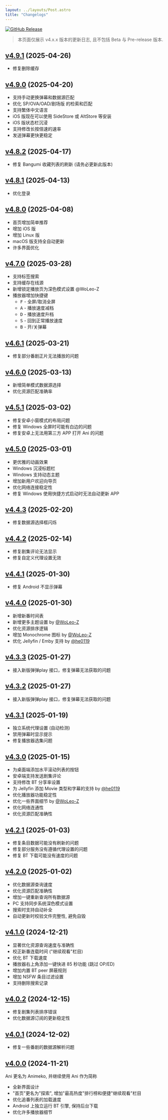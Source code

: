 ```yaml
---
layout: ../layouts/Post.astro
title: "Changelogs"
---
```


[![GitHub Release](https://img.shields.io/github/v/release/open-ani/animeko?sort=semver&display_name=tag&style=flat-square)](https://github.com/open-ani/animeko/releases/latest)

> 本页面仅展示 v4.x.x 版本的更新日志, 且不包括 Beta 与 Pre-release 版本.

## [v4.9.1](https://github.com/open-ani/animeko/releases/tag/v4.9.1) (2025-04-26)

- 修复删除缓存

## [v4.9.0](https://github.com/open-ani/animeko/releases/tag/v4.9.0) (2025-04-20)

- 支持手动更换弹幕和数据源匹配
- 优化 SP/OVA/OAD/剧场版 的检索和匹配
- 支持繁体中文语言
- iOS 版现在可以使用 SideStore 或 AltStore 等安装
- iOS 版状态栏沉浸
- 支持修改长按倍速的速率
- 发送弹幕更快更稳定

## [v4.8.2](https://github.com/open-ani/animeko/releases/tag/v4.8.2) (2025-04-17)

- 修复 Bangumi 收藏列表的刷新 (请务必更新此版本)

## [v4.8.1](https://github.com/open-ani/animeko/releases/tag/v4.8.1) (2025-04-13)

- 优化登录

## [v4.8.0](https://github.com/open-ani/animeko/releases/tag/v4.8.0) (2025-04-08)

- 首页增加简单推荐
- 增加 iOS 版
- 增加 Linux 版
- macOS 版支持全自动更新
- 许多界面优化

## [v4.7.0](https://github.com/open-ani/animeko/releases/tag/v4.7.0) (2025-03-28)

- 支持标签搜索
- 支持缓存在线源
- 新增锁定播放页为深色模式设置 @WoLeo-Z
- 播放器增加快捷键
  + <kbd>F</kbd> - 全屏/取消全屏
  + <kbd>A</kbd> - 播放速度减档
  + <kbd>D</kbd> - 播放速度升档
  + <kbd>S</kbd> - 回到正常播放速度
  + <kbd>B</kbd> - 开/关弹幕

## [v4.6.1](https://github.com/open-ani/animeko/releases/tag/v4.6.1) (2025-03-21)

- 修复部分番剧正片无法播放的问题

## [v4.6.0](https://github.com/open-ani/animeko/releases/tag/v4.6.0) (2025-03-13)

- 新增简单模式数据源选择
- 优化资源匹配准确率

## [v4.5.1](https://github.com/open-ani/animeko/releases/tag/v4.5.1) (2025-03-02)

- 修复安卓小窗模式的布局问题
- 修复 Windows 全屏时可能有白边的问题
- 修复安卓上无法用第三方 APP 打开 Ani 的问题

## [v4.5.0](https://github.com/open-ani/animeko/releases/tag/v4.5.0) (2025-03-01)

- 更优雅的动画效果
- Windows 沉浸标题栏
- Windows 支持动态主题
- 增加新用户欢迎向导页
- 优化网络连接稳定性
- 修复 Windows 使用快捷方式启动时无法自动更新 APP

## [v4.4.3](https://github.com/open-ani/animeko/releases/tag/v4.4.3) (2025-02-20)

- 修复数据源选择框闪烁

## [v4.4.2](https://github.com/open-ani/animeko/releases/tag/v4.4.2) (2025-02-14)

- 修复剧集评论无法显示
- 修复自定义代理设置无效

## [v4.4.1](https://github.com/open-ani/animeko/releases/tag/v4.4.1) (2025-01-30)

- 修复 Android 不显示弹幕

## [v4.4.0](https://github.com/open-ani/animeko/releases/tag/v4.4.0) (2025-01-30)

- 新增新番时间表
- 新增更多主题设置 by [@WoLeo-Z](https://github.com/WoLeo-Z)
- 优化资源排序逻辑
- 增加 Monochrome 图标 by [@WoLeo-Z](https://github.com/WoLeo-Z)
- 优化 Jellyfin / Emby 支持 by [@he0119](https://github.com/he0119)

## [v4.3.3](https://github.com/open-ani/animeko/releases/tag/v4.3.3) (2025-01-27)

- 接入新版弹弹play 接口，修复弹幕无法获取的问题

## [v4.3.2](https://github.com/open-ani/animeko/releases/tag/v4.3.2) (2025-01-27)

- 接入新版弹弹play 接口，修复弹幕无法获取的问题

## [v4.3.1](https://github.com/open-ani/animeko/releases/tag/v4.3.1) (2025-01-19)

- 独立系统代理设置 (自动检测)
- 禁用弹幕时显示提示
- 修复播放器选集问题

## [v4.3.0](https://github.com/open-ani/animeko/releases/tag/v4.3.0) (2025-01-15)

- 为桌面端添加水平滚动列表的按钮
- 安卓端支持发送剧集评论
- 支持修改 BT 分享率设置
- 为 Jellyfin 添加 Movie 类型和字幕的支持 by [@he0119](https://github.com/he0119)
- 优化播放器功能稳定性
- 优化一些界面细节 by [@WoLeo-Z](https://github.com/WoLeo-Z)
- 优化网络连通性
- 优化资源匹配准确性

## [v4.2.1](https://github.com/open-ani/animeko/releases/tag/v4.2.1) (2025-01-03)

- 修复条目数据可能没有刷新的问题
- 修复部分服务没有遵循代理设置的问题
- 修复 BT 下载可能没有速度的问题

## [v4.2.0](https://github.com/open-ani/animeko/releases/tag/v4.2.0) (2025-01-02)

- 优化数据源查询速度
- 优化资源匹配准确性
- 增加一键重新查询所有数据源
- PC 支持同步系统深色模式设置
- 搜索时支持自动补全
- 自动更新时校验文件完整性, 避免自毁

## [v4.1.0](https://github.com/open-ani/animeko/releases/tag/v4.1.0) (2024-12-21)

- 显著优化资源查询速度与准确性
- 校正新番连载时间 ("继续观看"栏目)
- 优化 BT 下载速度
- 播放器右上角添加一键快进 85 秒功能 (跳过 OP/ED)
- 增加内置 BT peer 屏蔽规则
- 增加 NSFW 条目过滤设置
- 支持删除搜索记录

## [v4.0.2](https://github.com/open-ani/animeko/releases/tag/v4.0.2) (2024-12-15)

- 修复剧集列表排序错误
- 优化数据源订阅的更新稳定性

## [v4.0.1](https://github.com/open-ani/animeko/releases/tag/v4.0.1) (2024-12-02)

- 修复一些番剧的数据源解析问题

## [v4.0.0](https://github.com/open-ani/animeko/releases/tag/v4.0.0) (2024-11-21)

Ani 更名为 Animeko, 并继续使用 Ani 作为简称

- 全新界面设计
- "首页"更名为"探索", 增加"最高热度"排行榜和便捷"继续观看"栏目
- 优化追番列表的加载速度
- Android 上独立运行 BT 引擎, 保持后台下载
- 优化许多播放器细节
